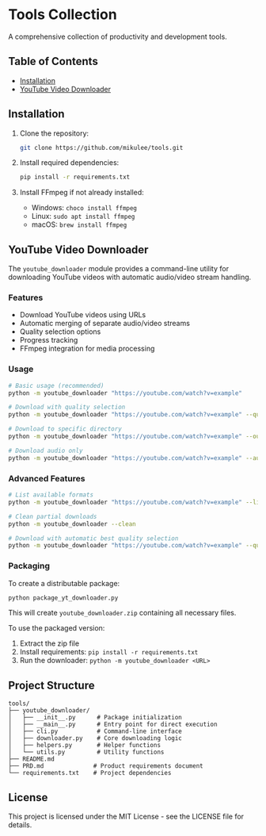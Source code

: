 # Tools Collection

A comprehensive collection of productivity and development tools.

## Table of Contents

- [Installation](#installation)
- [YouTube Video Downloader](#youtube-video-downloader)

## Installation

1. Clone the repository:
   ```bash
   git clone https://github.com/mikulee/tools.git
   ```

2. Install required dependencies:
   ```bash
   pip install -r requirements.txt
   ```

3. Install FFmpeg if not already installed:
   - Windows: `choco install ffmpeg`
   - Linux: `sudo apt install ffmpeg`
   - macOS: `brew install ffmpeg`

## YouTube Video Downloader

The `youtube_downloader` module provides a command-line utility for downloading YouTube videos with automatic audio/video stream handling.

### Features

- Download YouTube videos using URLs
- Automatic merging of separate audio/video streams
- Quality selection options
- Progress tracking
- FFmpeg integration for media processing

### Usage

```bash
# Basic usage (recommended)
python -m youtube_downloader "https://youtube.com/watch?v=example"

# Download with quality selection
python -m youtube_downloader "https://youtube.com/watch?v=example" --quality 1080p

# Download to specific directory
python -m youtube_downloader "https://youtube.com/watch?v=example" --output ./my_videos

# Download audio only
python -m youtube_downloader "https://youtube.com/watch?v=example" --audio-only
```

### Advanced Features

```bash
# List available formats
python -m youtube_downloader "https://youtube.com/watch?v=example" --list-formats

# Clean partial downloads
python -m youtube_downloader --clean

# Download with automatic best quality selection
python -m youtube_downloader "https://youtube.com/watch?v=example" --quality best
```

### Packaging

To create a distributable package:

```bash
python package_yt_downloader.py
```

This will create `youtube_downloader.zip` containing all necessary files.

To use the packaged version:
1. Extract the zip file
2. Install requirements: `pip install -r requirements.txt`
3. Run the downloader: `python -m youtube_downloader <URL>`

## Project Structure

```
tools/
├── youtube_downloader/
│   ├── __init__.py      # Package initialization
│   ├── __main__.py      # Entry point for direct execution
│   ├── cli.py           # Command-line interface
│   ├── downloader.py    # Core downloading logic
│   ├── helpers.py       # Helper functions
│   └── utils.py         # Utility functions
├── README.md
├── PRD.md              # Product requirements document
└── requirements.txt    # Project dependencies
```

## License

This project is licensed under the MIT License - see the LICENSE file for details.

